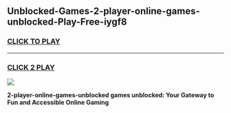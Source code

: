 
## Unblocked-Games-2-player-online-games-unblocked-Play-Free-iygf8
<h3>
<a href="https://premium76.site?title=2-player-online-games-unblocked&ref=20A">CLICK TO PLAY</a></h3>
<hr>

<h3>
<a href="https://premium76.site?title=2-player-online-games-unblocked&ref=20A">CLICK 2 PLAY</a>
  
</h3>

<a href="https://premium76.site?title=2-player-online-games-unblocked&ref=20A"><img src="https://clearcache.store/games.png"></a>


**2-player-online-games-unblocked games unblocked: Your Gateway to Fun and Accessible Online Gaming**
